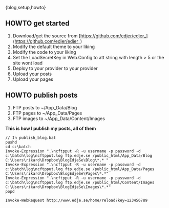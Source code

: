 {blog,setup,howto}

## HOWTO get started
1. Download/get the source from [https://github.com/edjer/edjer_](https://github.com/edjer/edjer_)
1. Modify the default theme to your liking
1. Modify the code to your liking
1. Set the LoadSecretKey in Web.Config to att string with length > 5 or the site wont load
1. Deploy to your provider to your provider
1. Upload your posts
1. Upload your pages

## HOWTO publish posts
1. FTP posts to ~/App_Data/Blog
1. FTP pages to ~/App_Data/Pages
1. FTP images to ~/App_Data/Content/Images

**This is how I publish my posts, all of them**

	// In publish_blog.bat
    pushd
	cd c:\batch
	Invoke-Expression ".\ncftpput -R -u username -p password -d c:\batch\log\ncftpput.log ftp.edje.se /public_html/App_Data/Blog C:\Users\rikard\Dropbox\BlogEdjeSe\Blog\*.* "
	Invoke-Expression ".\ncftpput -R -u username -p password -d c:\batch\log\ncftpput.log ftp.edje.se /public_html/App_Data/Pages C:\Users\rikard\Dropbox\BlogEdjeSe\Pages\*.*"
	Invoke-Expression ".\ncftpput -R -u username -p password -d c:\batch\log\ncftpput.log ftp.edje.se /public_html/Content/Images C:\Users\rikard\Dropbox\BlogEdjeSe\Images\*.*"
	popd

	Invoke-WebRequest http://www.edje.se/home/reload?key=123456789
